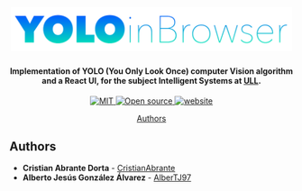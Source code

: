 <h1 align="center">
  <br>
  <img src="images/logo.png" alt="Yolo in Browser" width="500">
</h1>

<h4 align="center">
  Implementation of YOLO (You Only Look Once) computer Vision algorithm
  and a React UI, for the subject Intelligent Systems at <a href="http://www.ull.es" target="_blank">ULL</a>.
</h4>

<p align="center">
  <a href="https://lbesson.mit-license.org/">
    <img src="https://img.shields.io/badge/License-MIT-blue.svg"
         alt="MIT">
  </a>
  <a href="https://github.com/ellerbrock/open-source-badges/">
     <img src="https://badges.frapsoft.com/os/v1/open-source.svg?v=103g"
          alt="Open source">
  </a>
  <a href="https://cristianabrante.github.io/YOLO-in-browser/">
      <img src="https://img.shields.io/website-up-down-green-red/http/shields.io.svg"
           alt="website">
  </a>
</p>

<p align="center">
  <a href="#authors">Authors</a>
</p>

## Authors

* **Cristian Abrante Dorta** - [CristianAbrante](https://github.com/CristianAbrante)
* **Alberto Jesús González Álvarez** - [AlberTJ97](https://github.com/AlberTJ97)